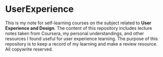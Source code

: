 # UserExperience
This is my note for self-learning courses on the subject related to **User Experience and Design**.
The content of this repository includes lecture notes taken from Coursera, my personal understandings, and other resources I found useful for user experience learning.
The purpose of this repository is to keep a record of my learning and make a review resource.
All copywrite reserved.
